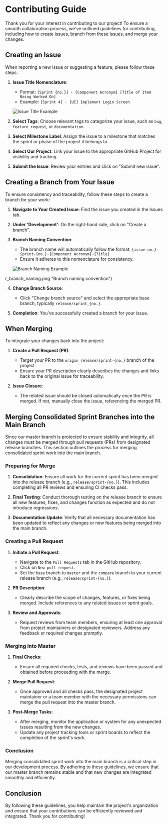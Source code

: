
# Contributing Guide

Thank you for your interest in contributing to our project! To ensure a smooth collaboration process, we've outlined guidelines for contributing, including how to create issues, branch from these issues, and merge your changes.

## Creating an Issue

When reporting a new issue or suggesting a feature, please follow these steps:

1. **Issue Title Nomenclature**:
    - Format: `[Sprint {no.}] - [Component Acronym] [Title of Item Being Worked On]`
    - Example: `[Sprint 4] - [UI] Implement Login Screen`

    ![Issue Title Example](https://github.com/nus-cs3203/23s2-cp-spa-team-01/assets/77258736/5ff5090b-4182-4495-80a1-44c81eea4067)


2. **Select Tags**: Choose relevant tags to categorize your issue, such as `bug`, `feature request`, or `documentation`.

3. **Select Milestone Label**: Assign the issue to a milestone that matches the sprint or phase of the project it belongs to.

4. **Select Our Project**: Link your issue to the appropriate GitHub Project for visibility and tracking.

5. **Submit the Issue**: Review your entries and click on "Submit new issue".

## Creating a Branch from Your Issue

To ensure consistency and traceability, follow these steps to create a branch for your work:

1. **Navigate to Your Created Issue**: Find the issue you created in the Issues tab.

2. **Under 'Development'**: On the right-hand side, click on "Create a branch".

3. **Branch Naming Convention**:
    - The branch name will automatically follow the format: `{issue no.}-Sprint-{no.}-{Component Acronym}-{Title}`
    - Ensure it adheres to this nomenclature for consistency.

    ![Branch Naming Example](https://github.com/nus-cs3203/23s2-cp-spa-team-01/assets/77258736/9ea9dd7b-c717-4141-aa63-e80540deee43)

r_branch_naming.png "Branch naming convention")

4. **Change Branch Source**:
    - Click "Change branch source" and select the appropriate base branch, typically `release/sprint_{no.}`.

5. **Completion**: You've successfully created a branch for your issue.


## When Merging

To integrate your changes back into the project:

1. **Create a Pull Request (PR)**:
    - Target your PR to the `origin release/sprint-{no.}` branch of the project.
    - Ensure your PR description clearly describes the changes and links back to the original issue for traceability.

2. **Issue Closure**:
    - The related issue should be closed automatically once the PR is merged. If not, manually close the issue, referencing the merged PR.


## Merging Consolidated Sprint Branches into the Main Branch

Since our master branch is protected to ensure stability and integrity, all changes must be merged through pull requests (PRs) from designated release branches. This section outlines the process for merging consolidated sprint work into the main branch.

### Preparing for Merge

1. **Consolidation**: Ensure all work for the current sprint has been merged into the release branch (e.g., `release/sprint-{no.}`). This includes completing all PR reviews and ensuring CI checks pass.

2. **Final Testing**: Conduct thorough testing on the release branch to ensure all new features, fixes, and changes function as expected and do not introduce regressions.

3. **Documentation Update**: Verify that all necessary documentation has been updated to reflect any changes or new features being merged into the main branch.

### Creating a Pull Request

1. **Initiate a Pull Request**:
    - Navigate to the `Pull Requests` tab in the GitHub repository.
    - Click on `New pull request`.
    - Set the `base` branch to `master` and the `compare` branch to your current release branch (e.g., `release/sprint-{no.}`).


2. **PR Description**:
    - Clearly describe the scope of changes, features, or fixes being merged. Include references to any related issues or sprint goals.

3. **Review and Approvals**:
    - Request reviews from team members, ensuring at least one approval from project maintainers or designated reviewers. Address any feedback or required changes promptly.

### Merging into Master

1. **Final Checks**:
    - Ensure all required checks, tests, and reviews have been passed and obtained before proceeding with the merge.

2. **Merge Pull Request**:
    - Once approved and all checks pass, the designated project maintainer or a team member with the necessary permissions can merge the pull request into the master branch.


3. **Post-Merge Tasks**:
    - After merging, monitor the application or system for any unexpected issues resulting from the new changes.
    - Update any project tracking tools or sprint boards to reflect the completion of the sprint's work.

### Conclusion

Merging consolidated sprint work into the main branch is a critical step in our development process. By adhering to these guidelines, we ensure that our master branch remains stable and that new changes are integrated smoothly and efficiently.


## Conclusion

By following these guidelines, you help maintain the project's organization and ensure that your contributions can be efficiently reviewed and integrated. Thank you for contributing!
